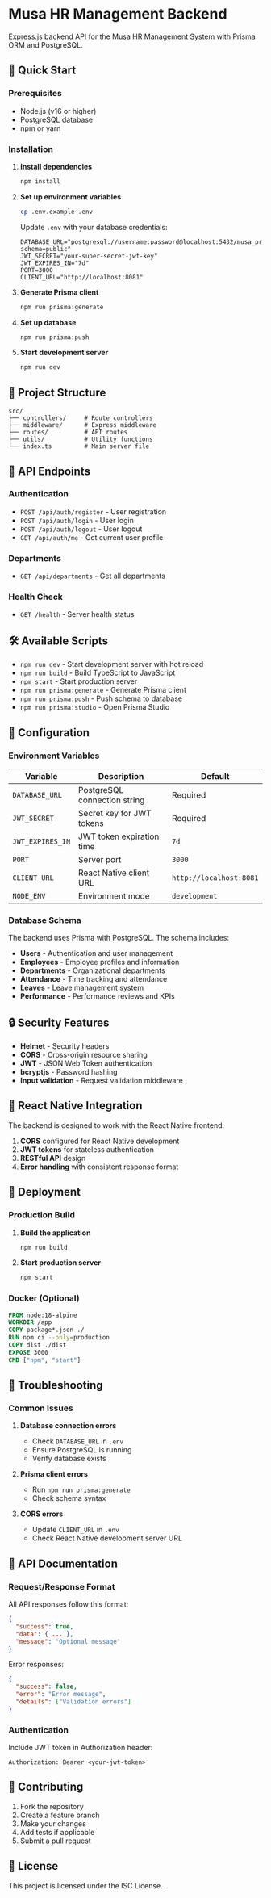 # Musa HR Management Backend

Express.js backend API for the Musa HR Management System with Prisma ORM and PostgreSQL.

## 🚀 Quick Start

### Prerequisites
- Node.js (v16 or higher)
- PostgreSQL database
- npm or yarn

### Installation

1. **Install dependencies**
   ```bash
   npm install
   ```

2. **Set up environment variables**
   ```bash
   cp .env.example .env
   ```
   
   Update `.env` with your database credentials:
   ```
   DATABASE_URL="postgresql://username:password@localhost:5432/musa_project_db?schema=public"
   JWT_SECRET="your-super-secret-jwt-key"
   JWT_EXPIRES_IN="7d"
   PORT=3000
   CLIENT_URL="http://localhost:8081"
   ```

3. **Generate Prisma client**
   ```bash
   npm run prisma:generate
   ```

4. **Set up database**
   ```bash
   npm run prisma:push
   ```

5. **Start development server**
   ```bash
   npm run dev
   ```

## 📁 Project Structure

```
src/
├── controllers/     # Route controllers
├── middleware/      # Express middleware
├── routes/          # API routes
├── utils/           # Utility functions
└── index.ts         # Main server file
```

## 🔐 API Endpoints

### Authentication
- `POST /api/auth/register` - User registration
- `POST /api/auth/login` - User login
- `POST /api/auth/logout` - User logout
- `GET /api/auth/me` - Get current user profile

### Departments
- `GET /api/departments` - Get all departments

### Health Check
- `GET /health` - Server health status

## 🛠️ Available Scripts

- `npm run dev` - Start development server with hot reload
- `npm run build` - Build TypeScript to JavaScript
- `npm start` - Start production server
- `npm run prisma:generate` - Generate Prisma client
- `npm run prisma:push` - Push schema to database
- `npm run prisma:studio` - Open Prisma Studio

## 🔧 Configuration

### Environment Variables

| Variable | Description | Default |
|----------|-------------|---------|
| `DATABASE_URL` | PostgreSQL connection string | Required |
| `JWT_SECRET` | Secret key for JWT tokens | Required |
| `JWT_EXPIRES_IN` | JWT token expiration time | `7d` |
| `PORT` | Server port | `3000` |
| `CLIENT_URL` | React Native client URL | `http://localhost:8081` |
| `NODE_ENV` | Environment mode | `development` |

### Database Schema

The backend uses Prisma with PostgreSQL. The schema includes:

- **Users** - Authentication and user management
- **Employees** - Employee profiles and information
- **Departments** - Organizational departments
- **Attendance** - Time tracking and attendance
- **Leaves** - Leave management system
- **Performance** - Performance reviews and KPIs

## 🔒 Security Features

- **Helmet** - Security headers
- **CORS** - Cross-origin resource sharing
- **JWT** - JSON Web Token authentication
- **bcryptjs** - Password hashing
- **Input validation** - Request validation middleware

## 📱 React Native Integration

The backend is designed to work with the React Native frontend:

1. **CORS** configured for React Native development
2. **JWT tokens** for stateless authentication
3. **RESTful API** design
4. **Error handling** with consistent response format

## 🚀 Deployment

### Production Build

1. **Build the application**
   ```bash
   npm run build
   ```

2. **Start production server**
   ```bash
   npm start
   ```

### Docker (Optional)

```dockerfile
FROM node:18-alpine
WORKDIR /app
COPY package*.json ./
RUN npm ci --only=production
COPY dist ./dist
EXPOSE 3000
CMD ["npm", "start"]
```

## 🐛 Troubleshooting

### Common Issues

1. **Database connection errors**
   - Check `DATABASE_URL` in `.env`
   - Ensure PostgreSQL is running
   - Verify database exists

2. **Prisma client errors**
   - Run `npm run prisma:generate`
   - Check schema syntax

3. **CORS errors**
   - Update `CLIENT_URL` in `.env`
   - Check React Native development server URL

## 📝 API Documentation

### Request/Response Format

All API responses follow this format:

```json
{
  "success": true,
  "data": { ... },
  "message": "Optional message"
}
```

Error responses:

```json
{
  "success": false,
  "error": "Error message",
  "details": ["Validation errors"]
}
```

### Authentication

Include JWT token in Authorization header:

```
Authorization: Bearer <your-jwt-token>
```

## 🤝 Contributing

1. Fork the repository
2. Create a feature branch
3. Make your changes
4. Add tests if applicable
5. Submit a pull request

## 📄 License

This project is licensed under the ISC License.
